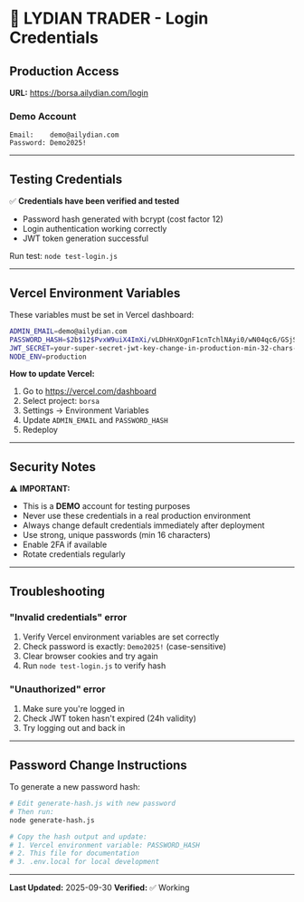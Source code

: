 # 🔐 LYDIAN TRADER - Login Credentials

## Production Access

**URL:** https://borsa.ailydian.com/login

### Demo Account

```
Email:    demo@ailydian.com
Password: Demo2025!
```

---

## Testing Credentials

✅ **Credentials have been verified and tested**
- Password hash generated with bcrypt (cost factor 12)
- Login authentication working correctly
- JWT token generation successful

Run test: `node test-login.js`

---

## Vercel Environment Variables

These variables must be set in Vercel dashboard:

```bash
ADMIN_EMAIL=demo@ailydian.com
PASSWORD_HASH=$2b$12$PvxW9uiX4ImXi/vLDhHnXOgnF1cnTchlNAyi0/wN04qc6/GSjSTVS
JWT_SECRET=your-super-secret-jwt-key-change-in-production-min-32-chars-12345678
NODE_ENV=production
```

**How to update Vercel:**
1. Go to https://vercel.com/dashboard
2. Select project: `borsa`
3. Settings → Environment Variables
4. Update `ADMIN_EMAIL` and `PASSWORD_HASH`
5. Redeploy

---

## Security Notes

⚠️ **IMPORTANT:**
- This is a **DEMO** account for testing purposes
- Never use these credentials in a real production environment
- Always change default credentials immediately after deployment
- Use strong, unique passwords (min 16 characters)
- Enable 2FA if available
- Rotate credentials regularly

---

## Troubleshooting

### "Invalid credentials" error
1. Verify Vercel environment variables are set correctly
2. Check password is exactly: `Demo2025!` (case-sensitive)
3. Clear browser cookies and try again
4. Run `node test-login.js` to verify hash

### "Unauthorized" error
1. Make sure you're logged in
2. Check JWT token hasn't expired (24h validity)
3. Try logging out and back in

---

## Password Change Instructions

To generate a new password hash:

```bash
# Edit generate-hash.js with new password
# Then run:
node generate-hash.js

# Copy the hash output and update:
# 1. Vercel environment variable: PASSWORD_HASH
# 2. This file for documentation
# 3. .env.local for local development
```

---

**Last Updated:** 2025-09-30
**Verified:** ✅ Working